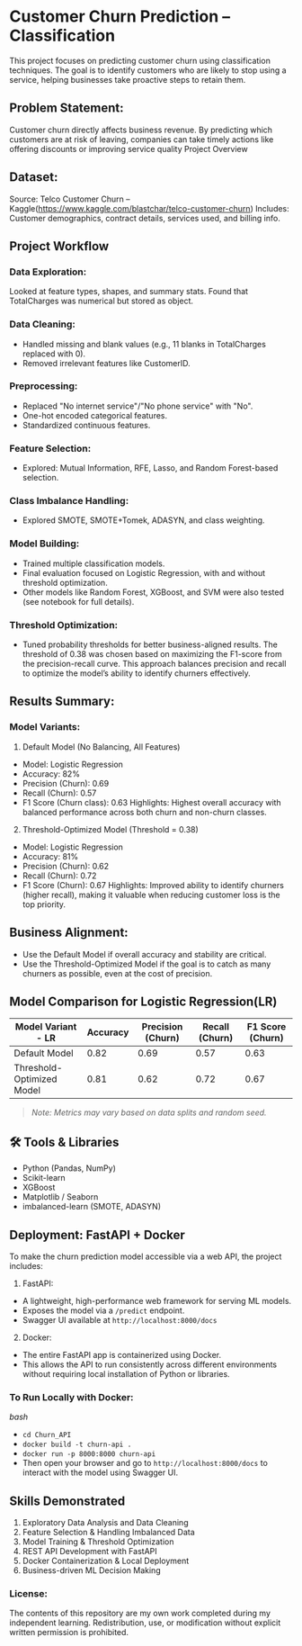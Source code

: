 # Customer Churn Prediction – Classification

This project focuses on predicting customer churn using classification techniques. The goal is to identify customers who are likely to stop using a service, helping businesses take proactive steps to retain them.

## Problem Statement:
Customer churn directly affects business revenue. By predicting which customers are at risk of leaving, companies can take timely actions like offering discounts or improving service quality
Project Overview

## Dataset:
Source: Telco Customer Churn – Kaggle(https://www.kaggle.com/blastchar/telco-customer-churn)
Includes: Customer demographics, contract details, services used, and billing info.

## Project Workflow
### Data Exploration: 
Looked at feature types, shapes, and summary stats. Found that TotalCharges was numerical but stored as object.

### Data Cleaning:
- Handled missing and blank values (e.g., 11 blanks in TotalCharges replaced with 0).
- Removed irrelevant features like CustomerID.

### Preprocessing:
- Replaced "No internet service"/"No phone service" with "No".
- One-hot encoded categorical features.
- Standardized continuous features.
  
### Feature Selection:
- Explored: Mutual Information, RFE, Lasso, and Random Forest-based selection.
  
### Class Imbalance Handling:
- Explored SMOTE, SMOTE+Tomek, ADASYN, and class weighting.

### Model Building:
- Trained multiple classification models.
- Final evaluation focused on Logistic Regression, with and without threshold optimization.
- Other models like Random Forest, XGBoost, and SVM were also tested (see notebook for full details).

### Threshold Optimization:
- Tuned probability thresholds for better business-aligned results. The threshold of 0.38 was chosen based on maximizing the F1-score from the precision-recall curve. This approach balances precision and recall to optimize the model’s ability to identify churners effectively.

## Results Summary:  
### Model Variants:
1. Default Model (No Balancing, All Features)
- Model: Logistic Regression
- Accuracy: 82%
- Precision (Churn): 0.69
- Recall (Churn): 0.57
- F1 Score (Churn class): 0.63
Highlights: Highest overall accuracy with balanced performance across both churn and non-churn classes.

 2. Threshold-Optimized Model (Threshold = 0.38)
- Model: Logistic Regression
- Accuracy: 81%
- Precision (Churn): 0.62
- Recall (Churn): 0.72
- F1 Score (Churn): 0.67
Highlights: Improved ability to identify churners (higher recall), making it valuable when reducing customer loss is the top priority.

## Business Alignment:
- Use the Default Model if overall accuracy and stability are critical.
- Use the Threshold-Optimized Model if the goal is to catch as many churners as possible, even at the cost of precision.


##  Model Comparison for Logistic Regression(LR)

| Model Variant - LR        | Accuracy	| Precision (Churn)   | Recall (Churn)    | F1 Score (Churn)  |
|---------------------------|-----------|---------------------|-------------------|-------------------|
| Default Model             | 0.82      | 0.69                | 0.57              | 0.63              |
| Threshold-Optimized Model | 0.81      | 0.62                | 0.72              | 0.67              |

> *Note: Metrics may vary based on data splits and random seed.*

## 🛠️ Tools & Libraries

- Python (Pandas, NumPy)
- Scikit-learn
- XGBoost
- Matplotlib / Seaborn
- imbalanced-learn (SMOTE, ADASYN)

## Deployment: FastAPI + Docker
To make the churn prediction model accessible via a web API, the project includes:
1. FastAPI:
- A lightweight, high-performance web framework for serving ML models.
- Exposes the model via a ```/predict``` endpoint.
- Swagger UI available at ```http://localhost:8000/docs```

2. Docker:
- The entire FastAPI app is containerized using Docker.
- This allows the API to run consistently across different environments without requiring local installation of Python or libraries.

### To Run Locally with Docker:
*bash*
- ```cd Churn_API```
- ```docker build -t churn-api .```
- ```docker run -p 8000:8000 churn-api```
- Then open your browser and go to ```http://localhost:8000/docs``` to interact with the model using Swagger UI.

## Skills Demonstrated
1. Exploratory Data Analysis and Data Cleaning
2. Feature Selection & Handling Imbalanced Data
3. Model Training & Threshold Optimization
4. REST API Development with FastAPI
5. Docker Containerization & Local Deployment
6. Business-driven ML Decision Making

###  License:
The contents of this repository are my own work completed during my independent learning. Redistribution, use, or modification without explicit written permission is prohibited.

